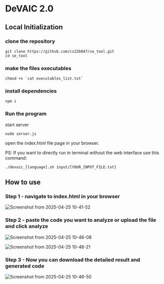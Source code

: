 # DeVAIC 2.0 

## Local Initialization

### clone the repository
```
git clone https://github.com/cs22b047/se_tool.git
cd se_tool
```

### make the files executables
```
chmod +x `cat executables_list.txt`
```

### install dependencies

```
npm i
```

### Run the program
start server
``` 
node server.js
```
open the index.html file page in your browser.

PS: If you want to directly run in terminal without the web interface use this command:
```
./devaic_[language].sh input/[YOUR_INPUT_FILE.txt]
```

## How to use

### Step 1 - navigate to index.html in your browser
![Screenshot from 2025-04-25 10-41-52](https://github.com/user-attachments/assets/15a7db80-f113-422a-83f7-ddb546deb29f)

### Step 2 - paste the code you want to analyze or upload the file and click analyze

![Screenshot from 2025-04-25 10-46-08](https://github.com/user-attachments/assets/8fa99ea1-24e1-4efa-a74a-dd36a13a2108)

![Screenshot from 2025-04-25 10-46-21](https://github.com/user-attachments/assets/f69f55e6-b375-4adf-a4e5-281b7f35797f)



### Step 3 - Now you can download the detailed result and generated code
![Screenshot from 2025-04-25 10-46-50](https://github.com/user-attachments/assets/b979846b-1167-4798-b7eb-8e1b2eca8e6e)



